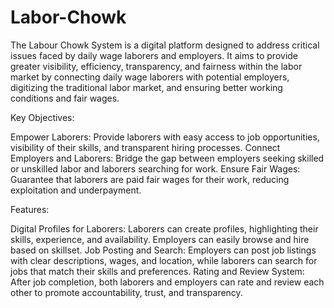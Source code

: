 # Labor-Chowk
The Labour Chowk System is a digital platform designed to address critical issues faced by daily wage laborers and employers. It aims to provide greater visibility, efficiency, transparency, and fairness within the labor market by connecting daily wage laborers with potential employers, digitizing the traditional labor market, and ensuring better working conditions and fair wages.

Key Objectives:

Empower Laborers: Provide laborers with easy access to job opportunities, visibility of their skills, and transparent hiring processes.
Connect Employers and Laborers: Bridge the gap between employers seeking skilled or unskilled labor and laborers searching for work.
Ensure Fair Wages: Guarantee that laborers are paid fair wages for their work, reducing exploitation and underpayment.

Features:

Digital Profiles for Laborers: Laborers can create profiles, highlighting their skills, experience, and availability. Employers can easily browse and hire based on skillset.
Job Posting and Search: Employers can post job listings with clear descriptions, wages, and location, while laborers can search for jobs that match their skills and preferences.
Rating and Review System: After job completion, both laborers and employers can rate and review each other to promote accountability, trust, and transparency.
